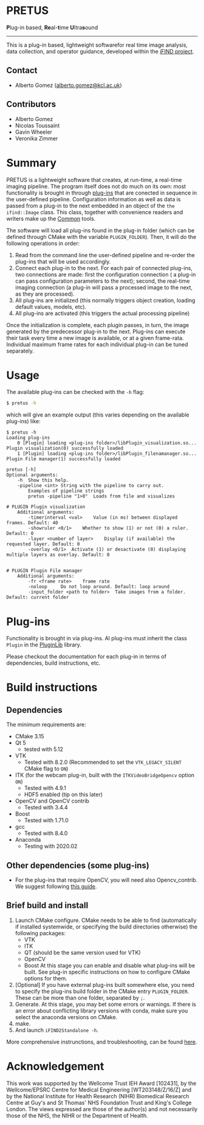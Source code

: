 # PRETUS
**P**lug-in based, **Re**al-**t**ime **U**ltra**s**ound

---


This is a plug-in based, lightweight softwarefor real time image analysis, data collection, and operator guidance, developed within the [iFIND project](www.ifindproject.com).

## Contact
* Alberto Gomez (alberto.gomez@kcl.ac.uk)

## Contributors
* Alberto Gomez
* Nicolas Toussaint
* Gavin Wheeler
* Veronika Zimmer

# Summary

PRETUS is a lightweight software that creates, at run-time, a real-time imaging pipeline. The program itself does not do much on its own: most functionality is brought in through [plug-ins](src/Plugins) that are conected in sequence in the user-defined pipeline. Configuration information as well as data is passed from a plug-in to the next embedded in an object of the `the ifind::Image` class. This class, together with convenience readers and writers make up the [Common](src/Common) tools.

The software will load all plug-ins found in the plug-in folder (which can be defined through CMake with the variable ```PLUGIN_FOLDER```). Then, it will do the following operations in order:

1. Read from the command line the user-defined pipeline and re-order the plug-ins that will be used accordingly.
2. Connect each plug-in to the next. For each pair of connected plug-ins, two connections are made: first the configuration connection ( a plug-in can pass configuration parameters to the next); second, the real-time imaging connection (a plug-in will pass a processed image to the next, as they are processed).
3. All plug-ins are initialized (this normally triggers object creation, loading default values, models, etc).
4. All plug-ins are activated (this triggers the actual processing pipeline)

Once the initialization is complete, each plugin passes, in turn, the image generated by the predecessor plug-in to the next. Plug-ins can execute their task every time a new image is available, or at a given frame-rata. Individual maximum frame rates for each individual plug-in can be tuned separately.

# Usage

The available plug-ins can be checked with the `-h` flag:
```bash
$ pretus -h
```
which will give an example output (this varies depending on the available plug-ins) like:
```
$ pretus -h
Loading plug-ins
	0 [Plugin] loading <plug-ins folder>/libPlugin_visualization.so...	Plugin visualization(0) successfully loaded
	1 [Plugin] loading <plug-ins folder>/libPlugin_filenamanager.so...	Plugin File manager(1) successfully loaded

pretus [-h]
Optional arguments:
	-h 	Show this help.
	-pipeline <int>	String with the pipeline to carry out.
		Examples of pipeline strings
		pretus -pipeline "1>0"	Loads from file and visualizes

# PLUGIN Plugin visualization
	Additional arguments:
		-timerinterval <val>	Value (in ms) between displayed frames. Default: 40
		-showruler <0/1>	Whether to show (1) or not (0) a ruler. Default: 0
		-layer <number of layer>	Display (if available) the requested layer. Default: 0
		-overlay <0/1>	Activate (1) or desactivate (0) displaying multiple layers as overlay. Default: 0


# PLUGIN Plugin File manager
	Additional arguments:
		-fr <frame rate>	frame rate
		-noloop 	Do not loop around. Default: loop around
		-input_folder <path to folder>	Take images from a folder. Default: current folder
```

# Plug-ins

Functionality is brought in via plug-ins. Al plug-ins must inherit the class `Plugin` in the [PluginLib](src/PluginLib) library.

Please checkout the documentation for each plug-in in terms of dependencies, build instructions, etc.

# Build instructions

## Dependencies

The minimum requirements are:

* CMake 3.15
* Qt 5 
    * tested with 5.12
* VTK 
    * Tested with 8.2.0 (Recommended to set the `VTK_LEGACY_SILENT` CMake flag to `ON`)
* ITK (for the webcam plug-in, built with the `ITKVideoBridgeOpencv` option `ON`)
    * Tested with 4.9.1
    * HDF5 enabled (tip on this later)
* OpenCV and OpenCV contrib
    * Tested with 3.4.4
* Boost
    * Tested with 1.71.0
* gcc
    * Tested with 8.4.0
* Anaconda
    * Testing with 2020.02

## Other dependencies (some plug-ins)
* For the plug-ins that require OpenCV, you will need also Opencv_contrib. We suggest following [this guide](https://www.learnopencv.com/install-opencv3-on-ubuntu/).

## Brief build and install

1. Launch CMake configure. CMake needs to be able to find (automatically if installed systemwide, or specifying the build directories otherwise) the following packages:
    * VTK
    * ITK
    * QT (should be the same version used for VTK)
    * OpenCV
    * Boost
At this stage you can enable and disable what plug-ins will be built. See plug-in specific instructions on how to configure CMake options for them.
2. [Optional] If you have external plug-ins built somewhere else, you need to specify the plug-ins build folder in the CMake entry `PLUGIN_FOLDER`. These can be more than one folder, separated by `;`.
3. Generate.  At this stage, you may bet some errors or warnings. If there is an error about conflicting library versions with conda, make sure you select the anaconda versions on CMake.
4. make.
5. And launch `iFIND2Standalone -h`.

More comprehensive instrunctions, and troubleshooting, can be found [here](src/troubleshooting.md).


# Acknowledgement 

This work was supported by the Wellcome Trust IEH Award [102431], by the Wellcome/EPSRC Centre for Medical Engineering [WT203148/Z/16/Z] and by the National Institute for Health Research (NIHR) Biomedical Research Centre at Guy's and St Thomas' NHS Foundation Trust and King's College London. The views expressed are those of the author(s) and not necessarily those of the NHS, the NIHR or the Department of Health.
